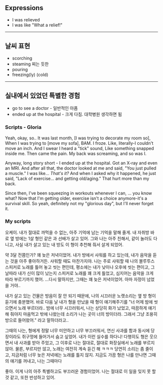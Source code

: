 ## Expressions
- I was relieved
- I was like "What a relief!"

---
## 날씨 표현
- scorching
- steaming 찌는 듯한
- pouring
- freezing(ly) (cold)

---
## 실내에서 있었던 특별한 경험
- go to see a doctor - 일반적인 아픔
- ended up at the hospital - 크게 다침. 대학병원 생각하면 됨

### Scripts - Gloria
Yeah, okay, so.. It was last month, [I was trying to decorate my room so], When I was trying to [move my sofa], BAM. I froze. Like, literally-I couldn't move an inch. And I swear I heard a "tick" sound, Like something snapped inside me. Then came the pain. My back was screaming, and so was I.

Anyway, long story short - I ended up at the hospital. Got an X-ray and even an MRI. And after all that, the doctor looked at me and said, "You just pulled a muscle." I was like... *That's it?* And when I asked why it happened, he just said, "Lack of exercise... and getting old/aging." That hurt more than my back.

Since then, I've been squeezing in workouts whenever I can, ... you know what? Now that I'm getting older, exercise isn't a choice anymore-it's a survival skill. So yeah, definitely not my "glorious day", but I'll never forget it.

### My scripts
오케이. 내가 절대로 까먹을 수 없는, 아주 기억에 남는 기억을 말해 줄게.
내 자취방 바로 옆 방에는 1살 형인 같은 과 선배가 살고 있어.
그와 나는 아주 친해서, 같이 놀러도 다니고, 사실 내가 살고 있는 내 방도 이 형이 추천해 줘서 살게 되었어.

약 3달 전쯤인가? 꽤 늦은 저녁이었어. 내가 방에서 샤워를 하고 있는데, 내가 음악을 듣는 것을 아주 좋아하거든. 샤워할 때도 마찬가지야. 나는 주로 샤워할 때 나의 블루투스 스피커로 노래를 틀어 놓고 씻는 편인데, 평소에는 내가 낮이나 오후에 씻는 편이고, 그날따라 내가 신이 많이 났는지 스피커로 노래를 꽤 크게 틀었고, 심지어는 음악을 크게 따라 부르기까지 했어. ...다시 말하지만, 그때는 꽤 늦은 저녁이었어. 아마 자정이 넘었을 거야..

내가 살고 있는 건물은 방음이 잘 안 되기 때문에, 나의 시끄러운 노랫소리는 옆 방 형이 듣기에 충분했어. 바로 다음 날 내가 형을 만났을 때 형이 얘기해주기를 "너 어제 밤에 씻으면서 노래 부르더라.. 밤에 너무 시끄러워서, 나는 상당히 화가 났었고, 따끔하게 얘기해 줘야지 마음먹고 밖에 나왔는데 소리가 나는 곳이 너의 방이더라. 그래서 그냥 조용히 방으로 들어왔어." 라고 말하더라고..

그때의 나는, 형에게 정말 너무 미안하고 너무 부끄러워서, 연신 사과를 함과 동시에 당장이라도 쥐구멍에 들어가서 숨고 싶었어. 내가 이런 실수를 하다니! 다행히도 형은 웃으면서 내 사과를 받아 주었고, 그 이후로 나는 절대로, 절대로 화장실에서 노래를 부르지 않아. 물론, 부르지만 않고, 노래는 여전히 계속 듣긴 해 ㅋㅋㅋ 당연히 소리는 좀 줄이고, 지금처럼 너무 늦은 저녁에는 노래를 틀지 않지. 지금도 가끔 형은 나를 만나면 그때의 얘기를 꺼내고, 나는 그때마다 

좋아. 이게 나의 아주 특별하고도 부끄러운 경험이었어. 나는 절대로 이 일을 잊지 못 할 것 같고, 또한 반성하고 있어. 

